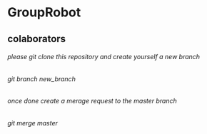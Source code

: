 # GroupRobot

## colaborators

###### please git clone this repository and create yourself a new branch
###### git branch new_branch
###### once done create a merage request to the master branch
###### git merge master
